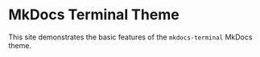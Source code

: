 # MkDocs Terminal Theme

This site demonstrates the basic features of the `mkdocs-terminal` MkDocs theme.



